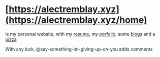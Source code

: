 # [https://alectremblay.xyz](https://alectremblay.xyz/home)
is my personal website, with my [resume](https://alectremblay.xyz/resume), my [porfolio](https://alectremblay.xyz/portfolio), some [blogs](https://alectremblay.xyz/blog) and a [pizza](https://alectremblay.xyz/pizza)

With any luck, @say-something-im-giving-up-on-you adds comments
